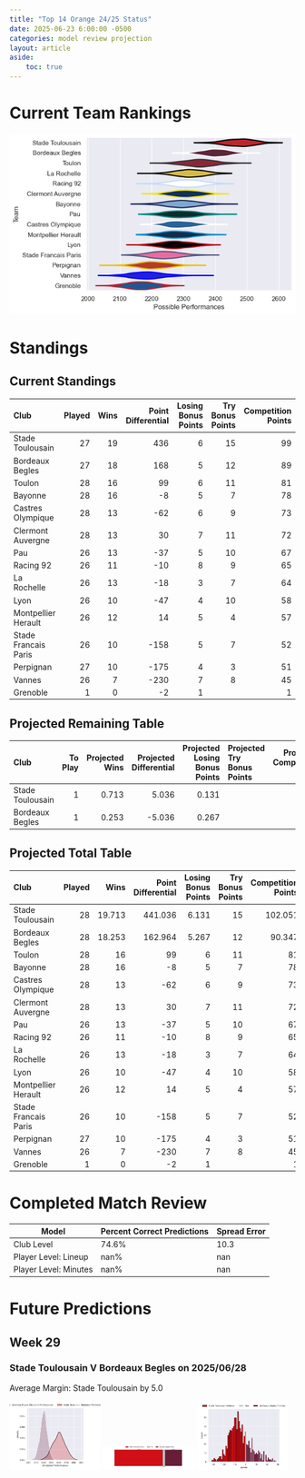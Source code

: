 ```yaml
---  
title: "Top 14 Orange 24/25 Status"  
date: 2025-06-23 6:00:00 -0500  
categories: model review projection  
layout: article  
aside:  
    toc: true  
---
```

# Current Team Rankings


![Club Rankings](plots/rankings_Top_14_Orange_2425.png)
# Standings

## Current Standings


| Club                 |   Played |   Wins |   Point Differential |   Losing Bonus Points |   Try Bonus Points |   Competition Points |
|:---------------------|---------:|-------:|---------------------:|----------------------:|-------------------:|---------------------:|
| Stade Toulousain     |       27 |     19 |                  436 |                     6 |                 15 |                   99 |
| Bordeaux Begles      |       27 |     18 |                  168 |                     5 |                 12 |                   89 |
| Toulon               |       28 |     16 |                   99 |                     6 |                 11 |                   81 |
| Bayonne              |       28 |     16 |                   -8 |                     5 |                  7 |                   78 |
| Castres Olympique    |       28 |     13 |                  -62 |                     6 |                  9 |                   73 |
| Clermont Auvergne    |       28 |     13 |                   30 |                     7 |                 11 |                   72 |
| Pau                  |       26 |     13 |                  -37 |                     5 |                 10 |                   67 |
| Racing 92            |       26 |     11 |                  -10 |                     8 |                  9 |                   65 |
| La Rochelle          |       26 |     13 |                  -18 |                     3 |                  7 |                   64 |
| Lyon                 |       26 |     10 |                  -47 |                     4 |                 10 |                   58 |
| Montpellier Herault  |       26 |     12 |                   14 |                     5 |                  4 |                   57 |
| Stade Francais Paris |       26 |     10 |                 -158 |                     5 |                  7 |                   52 |
| Perpignan            |       27 |     10 |                 -175 |                     4 |                  3 |                   51 |
| Vannes               |       26 |      7 |                 -230 |                     7 |                  8 |                   45 |
| Grenoble             |        1 |      0 |                   -2 |                     1 |                    |                    1 |



## Projected Remaining Table


| Club             |   To Play |   Projected Wins |   Projected Differential |   Projected Losing Bonus Points | Projected Try Bonus Points   |   Projected Competition Points |
|:-----------------|----------:|-----------------:|-------------------------:|--------------------------------:|:-----------------------------|-------------------------------:|
| Stade Toulousain |         1 |            0.713 |                    5.036 |                           0.131 |                              |                          3.051 |
| Bordeaux Begles  |         1 |            0.253 |                   -5.036 |                           0.267 |                              |                          1.347 |



## Projected Total Table


| Club                 |   Played |   Wins |   Point Differential |   Losing Bonus Points |   Try Bonus Points |   Competition Points |
|:---------------------|---------:|-------:|---------------------:|----------------------:|-------------------:|---------------------:|
| Stade Toulousain     |       28 | 19.713 |              441.036 |                 6.131 |                 15 |              102.051 |
| Bordeaux Begles      |       28 | 18.253 |              162.964 |                 5.267 |                 12 |               90.347 |
| Toulon               |       28 | 16     |               99     |                 6     |                 11 |               81     |
| Bayonne              |       28 | 16     |               -8     |                 5     |                  7 |               78     |
| Castres Olympique    |       28 | 13     |              -62     |                 6     |                  9 |               73     |
| Clermont Auvergne    |       28 | 13     |               30     |                 7     |                 11 |               72     |
| Pau                  |       26 | 13     |              -37     |                 5     |                 10 |               67     |
| Racing 92            |       26 | 11     |              -10     |                 8     |                  9 |               65     |
| La Rochelle          |       26 | 13     |              -18     |                 3     |                  7 |               64     |
| Lyon                 |       26 | 10     |              -47     |                 4     |                 10 |               58     |
| Montpellier Herault  |       26 | 12     |               14     |                 5     |                  4 |               57     |
| Stade Francais Paris |       26 | 10     |             -158     |                 5     |                  7 |               52     |
| Perpignan            |       27 | 10     |             -175     |                 4     |                  3 |               51     |
| Vannes               |       26 |  7     |             -230     |                 7     |                  8 |               45     |
| Grenoble             |        1 |  0     |               -2     |                 1     |                    |                1     |



# Completed Match Review


| Model | Percent Correct Predictions | Spread Error |
| ------ | ------ | ------ |
| Club Level | 74.6% | 10.3 |
| Player Level: Lineup | nan% | nan |
| Player Level: Minutes | nan% | nan |


# Future Predictions

## Week 29

### Stade Toulousain V Bordeaux Begles on 2025/06/28


Average Margin: Stade Toulousain by 5.0

<p float="left">
<img src="plots\2025-06-28-StadeToulousain_V_BordeauxBegles_performances.png" width="32%" />
<img src="plots\2025-06-28-StadeToulousain_V_BordeauxBegles_resultbar.png" width="32%" />
<img src="plots\2025-06-28-StadeToulousain_V_BordeauxBegles_spreads.png" width="32%" />
</p>
